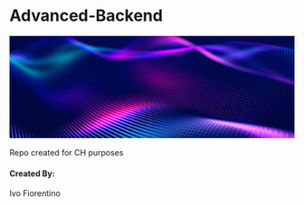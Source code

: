 # Advanced-Backend

![Banner](img/Colors.jpg)

Repo created for CH purposes

#### Created By:

Ivo Fiorentino

###